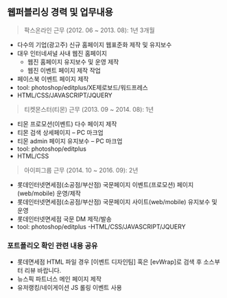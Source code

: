 ## 웹퍼블리싱 경력 및 업무내용

> 팍스온라인 근무 (2012. 06 ~ 2013. 08): 1년 3개월

- 다수의 기업(광고주) 신규 홈페이지 웹표준화 제작 및 유지보수
- 대우 인터네셔널 사내 웹진 홈페이지
  - 웹진 홈페이지 유지보수 및 운영 제작
  - 웹진 이벤트 페이지 제작 작업
- 페이스북 이벤트 페이지 제작
- tool: photoshop/editplus/XE제로보드/워드프레스
- HTML/CSS/JAVASCRIPT/JQUERY

> 티켓몬스터(티몬) 근무 (2013. 09 ~ 2014. 08): 1년

- 티몬 프로모션(이벤트) 다수 페이지 제작
- 티몬 검색 상세페이지 – PC 마크업
- 티몬 admin 페이지 유지보수 – PC 마크업
- tool: photoshop/editplus
- HTML/CSS

> 아이피그룹 근무 (2014. 10 ~ 2016. 09): 2년

- 롯데인터넷면세점(소공점/부산점) 국문페이지 이벤트(프로모션) 페이지(web/mobile) 운영/제작
- 롯데인터넷면세점(소공점/부산점) 국문페이지 사이트(web/mobile) 유지보수 및 운영
- 롯데인터넷면세점 국문 DM 제작/발송
- tool: photoshop/editplus
-HTML/CSS/JAVASCRIPT/JQUERY

### 포트폴리오 확인 관련 내용 공유
- 롯데면세점 HTML 파일 경우 [이벤트 디자인팀] 혹은 [evWrap]로 검색 후 소스부터 리뷰 바랍니다.
- 뉴스픽 파트너스 메인 페이지 제작
 - 유저랭킹/네이게이션 JS 롤링 이벤트 사용
